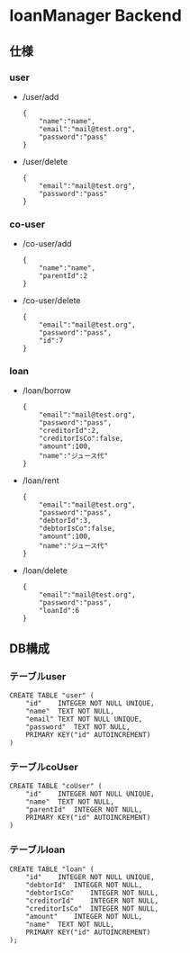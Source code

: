 # loanManager Backend

## 仕様

### user

- /user/add  
	```
	{
		"name":"name",
		"email":"mail@test.org",
		"password":"pass"
	}
	```
- /user/delete  
	```
	{
		"email":"mail@test.org",
		"password":"pass"
	}
	```

### co-user
- /co-user/add  
	```
	{
		"name":"name",
		"parentId":2
	}
	```
- /co-user/delete  
	```
	{
		"email":"mail@test.org",
		"password":"pass",
		"id":7
	}
	```

### loan
- /loan/borrow  
	```
	{
		"email":"mail@test.org",
		"password":"pass",
		"creditorId":2,
		"creditorIsCo":false,
		"amount":100,
		"name":"ジュース代"
	}
	```
- /loan/rent  
	```
	{
		"email":"mail@test.org",
		"password":"pass",
		"debtorId":3,
		"debtorIsCo":false,
		"amount":100,
		"name":"ジュース代"
	}
	```
- /loan/delete  
	```
	{
		"email":"mail@test.org",
		"password":"pass",
		"loanId":6
	}
	```

## DB構成

### テーブルuser
```
CREATE TABLE "user" (
	"id"	INTEGER NOT NULL UNIQUE,
	"name"	TEXT NOT NULL,
	"email"	TEXT NOT NULL UNIQUE,
	"password"	TEXT NOT NULL,
	PRIMARY KEY("id" AUTOINCREMENT)
)
```

### テーブルcoUser
```
CREATE TABLE "coUser" (
	"id"	INTEGER NOT NULL UNIQUE,
	"name"	TEXT NOT NULL,
	"parentId"	INTEGER NOT NULL,
	PRIMARY KEY("id" AUTOINCREMENT)
)
```

### テーブルloan
```
CREATE TABLE "loan" (
	"id"	INTEGER NOT NULL UNIQUE,
	"debtorId"	INTEGER NOT NULL,
	"debtorIsCo"	INTEGER NOT NULL,
	"creditorId"	INTEGER NOT NULL,
	"creditorIsCo"	INTEGER NOT NULL,
	"amount"	INTEGER NOT NULL,
	"name"	TEXT NOT NULL,
	PRIMARY KEY("id" AUTOINCREMENT)
);
```